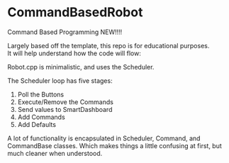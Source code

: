 # CommandBasedRobot
Command Based Programming NEW!!!!

Largely based off the template, this repo is for educational purposes.  
It will help understand how the code will flow:

Robot.cpp is minimalistic, and uses the Scheduler.

The Scheduler loop has five stages:
1. Poll the Buttons 
2. Execute/Remove the Commands 
3. Send values to SmartDashboard 
4. Add Commands 
5. Add Defaults 

A lot of functionality is encapsulated in Scheduler, Command, and CommandBase classes.  Which makes things a little confusing at first, but much cleaner when understood.
